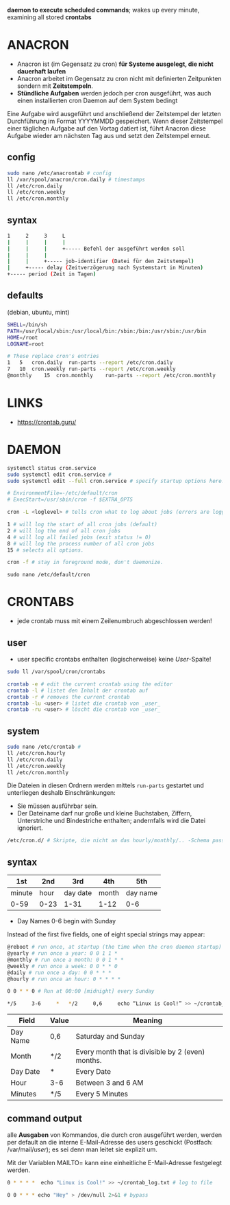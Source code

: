**daemon to execute scheduled commands**; wakes up every minute, examining all stored **crontabs**

# ANACRON

* Anacron ist (im Gegensatz zu cron) **für Systeme ausgelegt, die nicht dauerhaft laufen**
* Anacron arbeitet im Gegensatz zu cron nicht mit definierten Zeitpunkten sondern mit **Zeitstempeln**.
* **Stündliche Aufgaben** werden jedoch per cron ausgeführt, was auch einen installierten cron Daemon auf dem System bedingt

Eine Aufgabe wird ausgeführt und anschließend der Zeitstempel der  letzten Durchführung im Format YYYYMMDD gespeichert. Wenn dieser  Zeitstempel einer täglichen Aufgabe auf den Vortag datiert ist, führt  Anacron diese Aufgabe wieder am nächsten Tag aus und setzt den  Zeitstempel erneut.

## config

```sh
sudo nano /etc/anacrontab # config
ll /var/spool/anacron/cron.daily # timestamps
ll /etc/cron.daily
ll /etc/cron.weekly
ll /etc/cron.monthly
```

## syntax

```sh
1     2     3     L    
|     |     |     |
|     |     |     +----- Befehl der ausgeführt werden soll
|     |     |     
|     |     +----- job-identifier (Datei für den Zeitstempel)
|     +----- delay (Zeitverzögerung nach Systemstart in Minuten)
+----- period (Zeit in Tagen)
```

## defaults

(debian, ubuntu, mint)

```sh
SHELL=/bin/sh
PATH=/usr/local/sbin:/usr/local/bin:/sbin:/bin:/usr/sbin:/usr/bin
HOME=/root
LOGNAME=root

# These replace cron's entries
1	5	cron.daily	run-parts --report /etc/cron.daily
7	10	cron.weekly	run-parts --report /etc/cron.weekly
@monthly	15	cron.monthly	run-parts --report /etc/cron.monthly
```

# LINKS

- https://crontab.guru/

# DAEMON

```sh
systemctl status cron.service
sudo systemctl edit cron.service #
sudo systemctl edit --full cron.service # specify startup options here!

# EnvironmentFile=-/etc/default/cron
# ExecStart=/usr/sbin/cron -f $EXTRA_OPTS
```


```sh
cron -L <loglevel> # tells cron what to log about jobs (errors are logged regardless of this value) as the sum of the following values:

1 # will log the start of all cron jobs (default)
2 # will log the end of all cron jobs
4 # will log all failed jobs (exit status != 0)
8 # will log the process number of all cron jobs
15 # selects all options.

cron -f # stay in foreground mode, don't daemonize.
```


```
sudo nano /etc/default/cron
```

# CRONTABS

- jede crontab muss mit einem Zeilenumbruch abgeschlossen werden!
## user

- user specific crontabs enthalten (logischerweise) keine _User_-Spalte!

```sh
sudo ll /var/spool/cron/crontabs
```

```sh
crontab -e # edit the current crontab using the editor
crontab -l # listet den Inhalt der crontab auf
crontab -r # removes the current crontab
crontab -lu <user> # listet die crontab von _user_
crontab -ru <user> # löscht die crontab von _user_
```

## system

```sh
sudo nano /etc/crontab # 
ll /etc/cron.hourly
ll /etc/cron.daily
ll /etc/cron.weekly
ll /etc/cron.monthly
```

Die Dateien in diesen Ordnern werden mittels `run-parts` gestartet und unterliegen deshalb Einschränkungen:

- Sie müssen ausführbar sein.
- Der Dateiname darf nur große und kleine Buchstaben, Ziffern, Unterstriche und  Bindestriche enthalten; andernfalls wird die Datei ignoriert.

```sh
/etc/cron.d/ # Skripte, die nicht an das hourly/monthly/.. -Schema passen
```
## syntax

| 1st    | 2nd  | 3rd      | 4th   | 5th      |
| ------ | ---- | -------- | ----- | -------- |
| minute | hour | day date | month | day name |
| 0-59   | 0-23 | 1-31     | 1-12  | 0-6      |
- Day Names 0-6 begin with Sunday

Instead of the first five fields, one of eight special strings may appear:

```sh
@reboot # run once, at startup (the time when the cron daemon startup)
@yearly # run once a year: 0 0 1 1 *
@monthly # run once a month: 0 0 1 * *
@weekly # run once a week: 0 0 * * 0
@daily # run once a day: 0 0 * * *
@hourly # run once an hour: 0 * * * *
```


```sh
0 0 * * 0 # Run at 00:00 [midnight] every Sunday
```

```sh
*/5 	3-6 	* 	*/2 	0,6 	echo “Linux is Cool!” >> ~/crontab_log.txt
```

| Field    | Value | Meaning                                           |
| -------- | ----- | ------------------------------------------------- |
| Day Name | 0,6   | Saturday and Sunday                               |
| Month    | */2   | Every month that is divisible by 2 (even) months. |
| Day Date | *     | Every Date                                        |
| Hour     | 3-6   | Between 3 and 6 AM                                |
| Minutes  | */5   | Every 5 Minutes                                   |
## command output

alle **Ausgaben** von Kommandos, die durch cron ausgeführt werden, werden per default an die interne E-Mail-Adresse des users geschickt (Postfach: /var/mail/_user_); es sei denn man leitet sie explizit um.

Mit der Variablen MAILTO= kann eine einheitliche E-Mail-Adresse festgelegt werden.

```sh
0 * * * *  echo "Linux is Cool!" >> ~/crontab_log.txt # log to file
```

```sh
0 0 * * * echo "Hey" > /dev/null 2>&1 # bypass
```